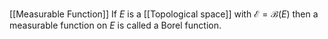 [[Measurable Function]]
If $E$ is a [[Topological space]] with $\mathcal{E}=\mathcal{B}(E)$ 
then a measurable function on $E$ is called a Borel function.